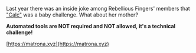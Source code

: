 
Last year there was an inside joke among Rebellious Fingers' members that ["Calc"](https://github.com/lbherrera/writeups/tree/master/pwn2win-2019/calc) was a baby challenge. What about her mother?

**Automated tools are NOT required and NOT allowed, it's a technical challenge!**

[https://matrona.xyz](https://matrona.xyz)

